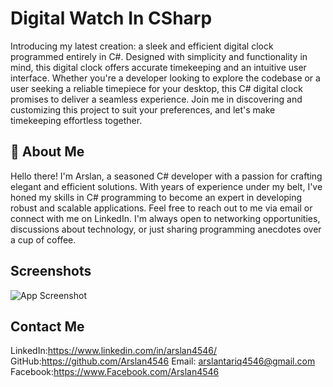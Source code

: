 
# Digital Watch In CSharp

Introducing my latest creation: a sleek and efficient digital clock programmed entirely in C#. Designed with simplicity and functionality in mind, this digital clock offers accurate timekeeping and an intuitive user interface. Whether you're a developer looking to explore the codebase or a user seeking a reliable timepiece for your desktop, this C# digital clock promises to deliver a seamless experience. Join me in discovering and customizing this project to suit your preferences, and let's make timekeeping effortless together.
## 🚀 About Me
Hello there! I'm Arslan, a seasoned C# developer with a passion for crafting elegant and efficient solutions. With years of experience under my belt, I've honed my skills in C# programming to become an expert in developing robust and scalable applications.
Feel free to reach out to me via email or connect with me on LinkedIn. I'm always open to networking opportunities, discussions about technology, or just sharing programming anecdotes over a cup of coffee.

## Screenshots

![App Screenshot](https://github.com/Arslan4546/Digital_Watch_CSharp/blob/main/screenshot/digital%20clock.png)


## Contact Me

LinkedIn:https://www.linkedin.com/in/arslan4546/
GitHub:https://github.com/Arslan4546
Email: arslantariq4546@gmail.com
Facebook:https://www.Facebook.com/Arslan4546
